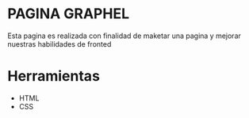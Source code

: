 # PAGINA GRAPHEL
Esta pagina es realizada con finalidad de maketar una pagina y mejorar nuestras habilidades de fronted

# Herramientas
* HTML
* CSS